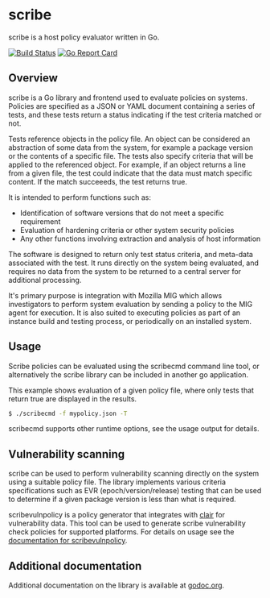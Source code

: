 # scribe

scribe is a host policy evaluator written in Go.

[![Build Status](https://travis-ci.org/mozilla/scribe.svg?branch=master)](https://travis-ci.org/mozilla/scribe)
[![Go Report Card](https://goreportcard.com/badge/mozilla/scribe "Go Report Card")](https://goreportcard.com/report/mozilla/scribe)

## Overview

scribe is a Go library and frontend used to evaluate policies on systems.
Policies are specified as a JSON or YAML document containing a series of tests, and
these tests return a status indicating if the test criteria matched or not.

Tests reference objects in the policy file. An object can be considered an abstraction
of some data from the system, for example a package version or the contents of a specific
file. The tests also specify criteria that will be applied to the referenced object. For example,
if an object returns a line from a given file, the test could indicate that the data must
match specific content. If the match succeeeds, the test returns true.

It is intended to perform functions such as:

* Identification of software versions that do not meet a specific requirement
* Evaluation of hardening criteria or other system security policies
* Any other functions involving extraction and analysis of host information

The software is designed to return only test status criteria, and meta-data
associated with the test. It runs directly on the system being evaluated, and
requires no data from the system to be returned to a central server for
additional processing.

It's primary purpose is integration with Mozilla MIG which allows
investigators to perform system evaluation by sending a policy to the MIG
agent for execution. It is also suited to executing policies as part of an
instance build and testing process, or periodically on an installed system.

## Usage

Scribe policies can be evaluated using the scribecmd command line tool, or alternatively the scribe
library can be included in another go application.

This example shows evaluation of a given policy file, where only tests that return
true are displayed in the results.

```bash
$ ./scribecmd -f mypolicy.json -T
```

scribecmd supports other runtime options, see the usage output for details.

## Vulnerability scanning

scribe can be used to perform vulnerability scanning directly on the system using a suitable
policy file. The library implements various criteria specifications such as
EVR (epoch/version/release) testing that can be used to determine if a given package
version is less than what is required.

scribevulnpolicy is a policy generator that integrates with [clair](https://github.com/coreos/clair)
for vulnerability data. This tool can be used to generate scribe vulnerability check
policies for supported platforms. For details on usage see the
[documentation for scribevulnpolicy](./scribevulnpolicy/README.md).

## Additional documentation

Additional documentation on the library is available at [godoc.org](https://godoc.org/github.com/mozilla/scribe/).
